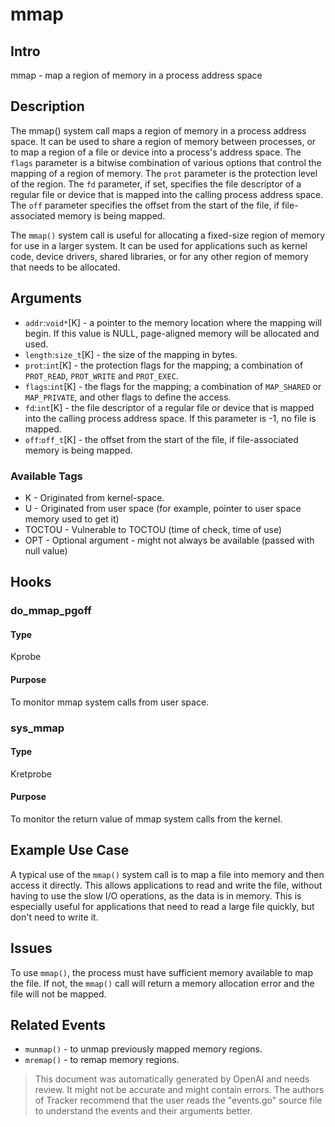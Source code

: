 
# mmap

## Intro
mmap - map a region of memory in a process address space

## Description
The mmap() system call maps a region of memory in a process address space. It
can be used to share a region of memory between processes, or to map a region of
a file or device into a process's address space. The `flags` parameter is a
bitwise combination of various options that control the mapping of a region of
memory. The `prot` parameter is the protection level of the region. The `fd`
parameter, if set, specifies the file descriptor of a regular file or device
that is mapped into the calling process address space. The `off` parameter
specifies the offset from the start of the file, if file-associated memory is
being mapped.

The `mmap()` system call is useful for allocating a fixed-size region of
memory for use in a larger system. It can be used for applications such as
kernel code, device drivers, shared libraries, or for any other region of
memory that needs to be allocated.

## Arguments
* `addr`:`void*`[K] - a pointer to the memory location where the mapping will begin. If this value is NULL, page-aligned memory will be allocated and used.
* `length`:`size_t`[K] - the size of the mapping in bytes.
* `prot`:`int`[K] - the protection flags for the mapping; a combination of `PROT_READ`, `PROT_WRITE` and `PROT_EXEC`.
* `flags`:`int`[K] - the flags for the mapping; a combination of `MAP_SHARED` or `MAP_PRIVATE`, and other flags to define the access.
* `fd`:`int`[K] - the file descriptor of a regular file or device that is mapped into the calling process address space. If this parameter is -1, no file is mapped. 
* `off`:`off_t`[K] - the offset from the start of the file, if file-associated memory is being mapped.

### Available Tags
* K - Originated from kernel-space.
* U - Originated from user space (for example, pointer to user space memory used to get it)
* TOCTOU - Vulnerable to TOCTOU (time of check, time of use)
* OPT - Optional argument - might not always be available (passed with null value)

## Hooks
### do_mmap_pgoff
#### Type
Kprobe
#### Purpose
To monitor mmap system calls from user space.

### sys_mmap
#### Type
Kretprobe
#### Purpose
To monitor the return value of mmap system calls from the kernel.

## Example Use Case
A typical use of the `mmap()` system call is to map a file into memory and then access it directly. This allows applications to read and write the file, without having to use the slow I/O operations, as the data is in memory. This is especially useful for applications that need to read a large file quickly, but don't need to write it.

## Issues
To use `mmap()`, the process must have sufficient memory available to map the file. If not, the `mmap()` call will return a memory allocation error and the file will not be mapped.

## Related Events
* `munmap()` - to unmap previously mapped memory regions.
* `mremap()` - to remap memory regions.

> This document was automatically generated by OpenAI and needs review. It might
> not be accurate and might contain errors. The authors of Tracker recommend that
> the user reads the "events.go" source file to understand the events and their
> arguments better.
